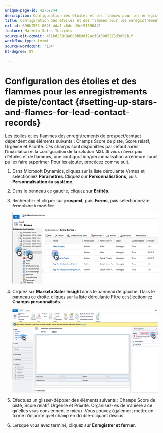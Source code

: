 ```yaml
---
unique-page-id: 42762244
description: Configuration des étoiles et des flammes pour les enregistrements de piste/contact - Documents Marketo - Documentation du produit
title: Configuration des étoiles et des flammes pour les enregistrements de piste/contact
exl-id: 696b2551-0627-4da1-a64e-d3ef91596442
feature: Marketo Sales Insights
source-git-commit: 431bd258f9a68bbb9df7acf043085578d3d91b1f
workflow-type: tm+mt
source-wordcount: '184'
ht-degree: 0%

---
```


# Configuration des étoiles et des flammes pour les enregistrements de piste/contact {#setting-up-stars-and-flames-for-lead-contact-records}

Les étoiles et les flammes des enregistrements de prospect/contact dépendent des éléments suivants : Champs Score de piste, Score relatif, Urgence et Priorité. Ces champs sont disponibles par défaut après l’installation et la configuration de la solution MSI. Si vous n’avez pas d’étoiles et de flammes, une configuration/personnalisation antérieure aurait pu les faire supprimer. Pour les ajouter, procédez comme suit.

1. Dans Microsoft Dynamics, cliquez sur la liste déroulante Ventes et sélectionnez **Paramètres**. Cliquez sur **Personnalisations**, puis **Personnalisation du système**.

1. Dans le panneau de gauche, cliquez sur **Entités**.

1. Rechercher et cliquer sur **prospect**, puis **Forms**, puis sélectionnez le formulaire à modifier.

   ![](assets/setting-up-stars-and-flames-for-lead-contact-records-1.png)

1. Cliquez sur **Marketo Sales Insight** dans le panneau de gauche. Dans le panneau de droite, cliquez sur la liste déroulante Filtre et sélectionnez **Champs personnalisés**.

   ![](assets/setting-up-stars-and-flames-for-lead-contact-records-2.png)

1. Effectuez un glisser-déposer des éléments suivants : Champs Score de piste, Score relatif, Urgence et Priorité. Organisez-les de manière à ce qu&#39;elles vous conviennent le mieux. Vous pouvez également mettre en forme n’importe quel champ en double-cliquant dessus.

1. Lorsque vous avez terminé, cliquez sur **Enregistrer et fermer**.
